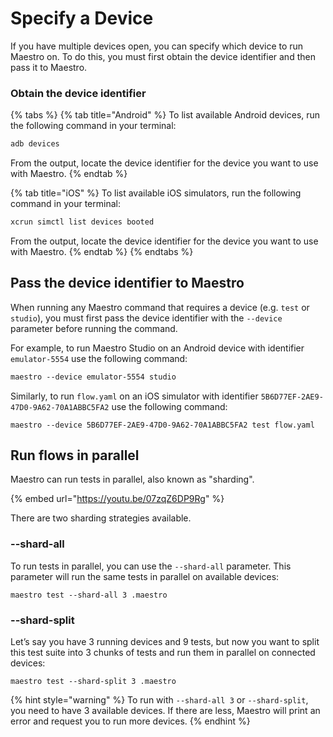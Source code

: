 # Specify a Device

If you have multiple devices open, you can specify which device to run Maestro
on. To do this, you must first obtain the device identifier and then pass it to
Maestro.

### Obtain the device identifier

{% tabs %}
{% tab title="Android" %}
To list available Android devices, run the following command in your terminal:

```bash
adb devices
```

From the output, locate the device identifier for the device you want to use with Maestro.
{% endtab %}

{% tab title="iOS" %}
To list available iOS simulators, run the following command in your terminal:

```bash
xcrun simctl list devices booted
```

From the output, locate the device identifier for the device you want to use with Maestro.
{% endtab %}
{% endtabs %}

## Pass the device identifier to Maestro

When running any Maestro command that requires a device (e.g. `test` or `studio`), you must first pass the device identifier with the `--device` parameter before running the command.

For example, to run Maestro Studio on an Android device with identifier `emulator-5554` use the following command:

```css
maestro --device emulator-5554 studio
```

Similarly, to run `flow.yaml` on an iOS simulator with identifier
`5B6D77EF-2AE9-47D0-9A62-70A1ABBC5FA2` use the following command:

```
maestro --device 5B6D77EF-2AE9-47D0-9A62-70A1ABBC5FA2 test flow.yaml
```

## Run flows in parallel

Maestro can run tests in parallel, also known as "sharding".

{% embed url="https://youtu.be/07zqZ6DP9Rg" %}

There are two sharding strategies available.

### --shard-all

To run tests in parallel, you can use the `--shard-all` parameter. This
parameter will run the same tests in parallel on available devices:

```
maestro test --shard-all 3 .maestro
```

### --shard-split

Let’s say you have 3 running devices and 9 tests, but now you want to split this
test suite into 3 chunks of tests and run them in parallel on connected devices:

```
maestro test --shard-split 3 .maestro
```

{% hint style="warning" %}
To run with `--shard-all 3` or `--shard-split`, you need to have 3 available
devices. If there are less, Maestro will print an error and request you to run
more devices.
{% endhint %}
